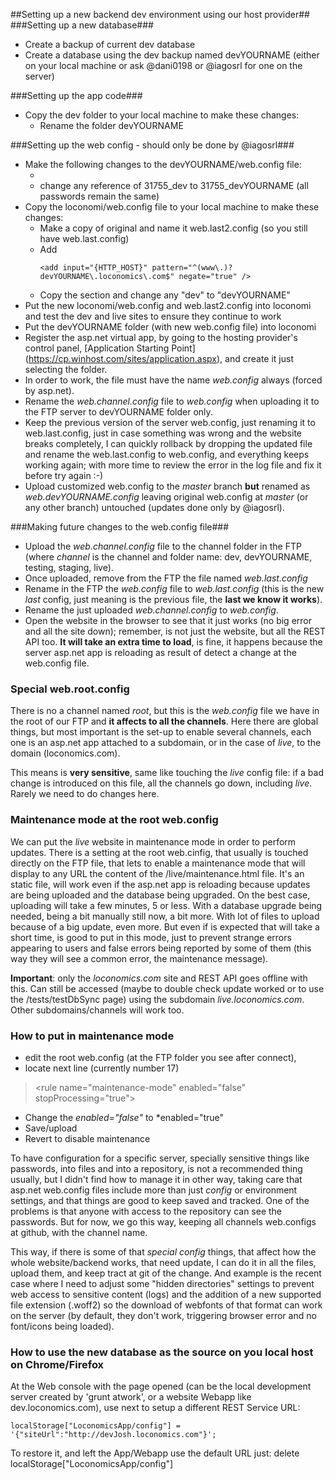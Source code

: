 ##Setting up a new backend dev environment using our host provider##
###Setting up a new database###
- Create a backup of current dev database
- Create a database using the dev backup named devYOURNAME (either on your local machine or ask @dani0198 or @iagosrl for one on the server)

###Setting up the app code###
- Copy the dev folder to your local machine to make these changes:
  - Rename the folder devYOURNAME

###Setting up the web config - should only be done by @iagosrl###
- Make the following changes to the devYOURNAME/web.config file:
  - <add key="Channel" value="devYOURNAME" />
  - change any reference of 31755_dev to 31755_devYOURNAME (all passwords remain the same)
- Copy the loconomi/web.config file to your local machine to make these changes:
  - Make a copy of original and name it web.last2.config (so you still have web.last.config)
  - Add 
    ```
    <add input="{HTTP_HOST}" pattern="^(www\.)?devYOURNAME\.loconomics\.com$" negate="true" />
    ``` 
  - Copy the  <!-- dev --> section and change any "dev" to "devYOURNAME"
- Put the new loconomi/web.config and web.last2.config into loconomi and test the dev and live sites to ensure they continue to work
- Put the devYOURNAME folder (with new web.config file) into loconomi
- Register the asp.net virtual app, by going to the hosting provider's control panel, [Application Starting Point] (https://cp.winhost.com/sites/application.aspx), and create it just selecting the folder.
- In order to work, the file must have the name *web.config* always (forced by asp.net).
- Rename the *web.channel.config* file to *web.config* when uploading it to the FTP server to devYOURNAME folder only.
- Keep the previous version of the server web.config, just renaming it to web.last.config, just in case something was wrong and the website breaks completely, I can quickly rollback by dropping the updated file and rename the web.last.config to web.config, and everything keeps working again; with more time to review the error in the log file and fix it before try again :-)
- Upload customized web.config to the *master* branch **but** renamed as *web.devYOURNAME.config* leaving original web.config at *master* (or any other branch) untouched (updates done only by @iagosrl).

###Making future changes to the web.config file###
- Upload the *web.channel.config* file to the channel folder in the FTP (where *channel* is the channel and folder name: dev, devYOURNAME, testing, staging, live).
- Once uploaded, remove from the FTP the file named *web.last.config*
- Rename in the FTP the *web.config* file to *web.last.config* (this is the new *last* config, just meaning is the previous file, the **last we know it works**).
- Rename the just uploaded *web.channel.config* to *web.config*.
- Open the website in the browser to see that it just works (no big error and all the site down); remember, is not just the website, but all the REST API too. **It will take an extra time to load**, is fine, it happens because the server asp.net app is reloading as result of detect a change at the web.config file.

### Special web.root.config
There is no a channel named *root*, but this is the *web.config* file we have in the root of our FTP and **it affects to all the channels**.
Here there are global things, but most important is the set-up to enable several channels, each one is an asp.net app attached to a subdomain, or in the case of *live*, to the domain (loconomics.com).

This means is **very sensitive**, same like touching the *live* config file: if a bad change is introduced on this file, all the channels go down, including *live*.
Rarely we need to do changes here.

### Maintenance mode at the root web.config
We can put the *live* website in maintenance mode in order to perform updates.
There is a setting at the root web.cinfig, that usually is touched directly on the FTP file, that lets to enable a maintenance mode that will display to any URL the content of the /live/maintenance.html file. It's an static file, will work even if the asp.net app is reloading because updates are being uploaded and the database being upgraded.
On the best case, uploading will take a few minutes, 5 or less. With a database upgrade being needed, being a bit manually still now, a bit more. With lot of files to upload because of a big update, even more.
But even if is expected that will take a short time, is good to put in this mode, just to prevent strange errors appearing to users and false errors being reported by some of them (this way they will see a common error, the maintenance message).

**Important**: only the *loconomics.com* site and REST API goes offline with this. Can still be accessed (maybe to double check update worked or to use the /tests/testDbSync page) using the subdomain *live.loconomics.com*. Other subdomains/channels will work too.

### How to put in maintenance mode
- edit the root web.config (at the FTP folder you see after connect),
- locate next line (currently number 17)
> &lt;rule name="maintenance-mode" enabled="false" stopProcessing="true"&gt;

- Change the *enabled="false"* to *enabled="true"
- Save/upload
- Revert to disable maintenance

To have configuration for a specific server, specially sensitive things like passwords, into files and into a repository, is not a recommended thing usually, but I didn't find how to manage it in other way, taking care that asp.net web.config files include more than just *config* or environment settings, and that things are good to keep saved and tracked. One of the problems is that anyone with access to the repository can see the passwords. But for now, we go this way, keeping all channels web.configs at github, with the channel name.

This way, if there is some of that *special config* things, that affect how the whole website/backend works, that need update, I can do it in all the files, upload them, and keep tract at git of the change. And example is the recent case where I need to adjust some "hidden directories" settings to prevent web access to sensitive content (logs) and the addition of a new supported file extension (.woff2) so the download of webfonts of that format can work on the server (by default, they don't work, triggering browser error and no font/icons being loaded).

### How to use the new database as the source on you local host on Chrome/Firefox

At the Web console with the page opened (can be the local development server created by 'grunt atwork', or a website Webapp like dev.loconomics.com), use next to setup a different REST Service URL:

    localStorage["LoconomicsApp/config"] = '{"siteUrl":"http://devJosh.loconomics.com"}';

To restore it, and left the App/Webapp use the default URL just:
    delete localStorage["LoconomicsApp/config"]
 
